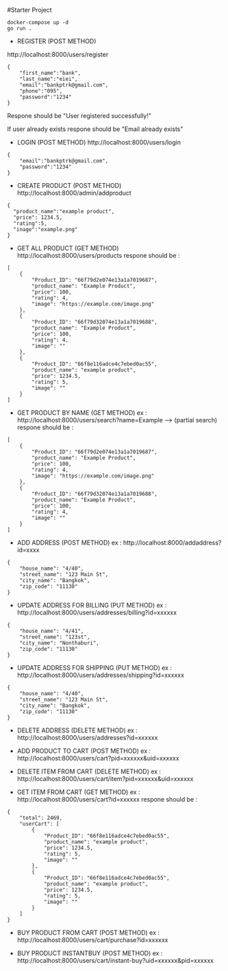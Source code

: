 #Starter Project

```
docker-compose up -d
go run .
```

- REGISTER (POST METHOD)

http://localhost:8000/users/register

```
{
    "first_name":"bank",
    "last_name":"eiei",
    "email":"bankptrk@gmail.com",
    "phone":"095",
    "password":"1234"
}

```
Respone should be "User registered successfully!"

If user already exists respone should be "Email already exists"

- LOGIN (POST METHOD)
http://localhost:8000/users/login

```
{
    "email":"bankptrk@gmail.com",
    "password":"1234"
}
```

- CREATE PRODUCT (POST METHOD)
http://localhost:8000/admin/addproduct

```
{
  "product_name":"example product",
  "price": 1234.5,
  "rating":5,
  "inage":"example.png"
}
```

- GET ALL PRODUCT (GET METHOD)
http://localhost:8000/users/products
respone should be :

```
[
    {
        "Product_ID": "66f79d2e074e13a1a7019687",
        "product_name": "Example Product",
        "price": 100,
        "rating": 4,
        "image": "https://example.com/image.png"
    },
    {
        "Product_ID": "66f79d32074e13a1a7019688",
        "product_name": "Example Product",
        "price": 100,
        "rating": 4,
        "image": ""
    },
    {
        "Product_ID": "66f8e116adce4c7ebed0ac55",
        "product_name": "example product",
        "price": 1234.5,
        "rating": 5,
        "image": ""
    }
]
```

- GET PRODUCT BY NAME (GET METHOD)
ex : http://localhost:8000/users/search?name=Example --> (partial search)
respone should be :

```
[
    {
        "Product_ID": "66f79d2e074e13a1a7019687",
        "product_name": "Example Product",
        "price": 100,
        "rating": 4,
        "image": "https://example.com/image.png"
    },
    {
        "Product_ID": "66f79d32074e13a1a7019688",
        "product_name": "Example Product",
        "price": 100,
        "rating": 4,
        "image": ""
    }
]

```

- ADD ADDRESS (POST METHOD)
ex : http://localhost:8000/addaddress?id=xxxx

```
{
    "house_name": "4/40",
    "street_name": "123 Main St",
    "city_name": "Bangkok",
    "zip_code": "11130"
}

```
  
- UPDATE ADDRESS FOR BILLING (PUT METHOD)
ex : http://localhost:8000/users/addresses/billing?id=xxxxxx

```
{
    "house_name": "4/41",
    "street_name": "123st",
    "city_name": "Nonthaburi",
    "zip_code": "11130"
}
```

- UPDATE ADDRESS FOR SHIPPING (PUT METHOD)
  ex : http://localhost:8000/users/addresses/shipping?id=xxxxxx
  
```
{
    "house_name": "4/40",
    "street_name": "123 Main St",
    "city_name": "Bangkok",
    "zip_code": "11130"
}

```

- DELETE ADDRESS (DELETE METHOD)
ex : http://localhost:8000/users/addresses?id=xxxxxx


- ADD PRODUCT TO CART (POST METHOD)
ex : http://localhost:8000/users/cart?pid=xxxxxx&uid=xxxxxx


- DELETE ITEM FROM CART (DELETE METHOD)
ex : http://localhost:8000/users/cart/item?pid=xxxxxx&uid=xxxxxx


- GET ITEM FROM CART (GET METHOD)
ex : http://localhost:8000/users/cart?id=xxxxxx
respone should be :

```
{
    "total": 2469,
    "userCart": [
        {
            "Product_ID": "66f8e116adce4c7ebed0ac55",
            "product_name": "example product",
            "price": 1234.5,
            "rating": 5,
            "image": ""
        },
        {
            "Product_ID": "66f8e116adce4c7ebed0ac55",
            "product_name": "example product",
            "price": 1234.5,
            "rating": 5,
            "image": ""
        }
    ]
}

```

- BUY PRODUCT FROM CART (POST METHOD)
ex : http://localhost:8000/users/cart/purchase?id=xxxxxx


- BUY PRODUCT INSTANTBUY (POST METHOD)
ex : http://localhost:8000/users/cart/instant-buy?uid=xxxxxx&pid=xxxxxx
